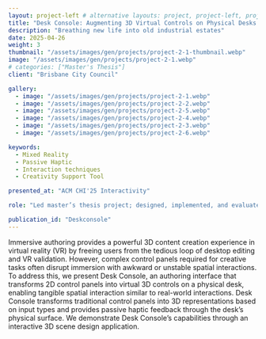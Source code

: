 ```yaml
---
layout: project-left # alternative layouts: project, project-left, project-right, project-top
title: "Desk Console: Augmenting 3D Virtual Controls on Physical Desks for Immersive Authoring"
description: "Breathing new life into old industrial estates"
date: 2025-04-26
weight: 3
thumbnail: "/assets/images/gen/projects/project-2-1-thumbnail.webp"
image: "/assets/images/gen/projects/project-2-1.webp"
# categories: ["Master's Thesis"]
client: "Brisbane City Council"

gallery:
  - image: "/assets/images/gen/projects/project-2-1.webp"
  - image: "/assets/images/gen/projects/project-2-2.webp"
  - image: "/assets/images/gen/projects/project-2-5.webp"
  - image: "/assets/images/gen/projects/project-2-4.webp"
  - image: "/assets/images/gen/projects/project-2-3.webp"
  - image: "/assets/images/gen/projects/project-2-6.webp"

keywords:
  - Mixed Reality
  - Passive Haptic
  - Interaction techniques
  - Creativity Support Tool

presented_at: "ACM CHI'25 Interactivity"

role: "Led master’s thesis project; designed, implemented, and evaluated interactive XR system with guidance from advisor and thesis committee."

publication_id: "Deskconsole"
---
```




Immersive authoring provides a powerful 3D content creation experience in virtual reality (VR) by freeing users from the tedious loop of desktop editing and VR validation. However, complex control panels required for creative tasks often disrupt immersion with awkward or unstable spatial interactions. 
To address this, we present Desk Console, an authoring interface that transforms 2D control panels into virtual 3D controls on a physical desk, enabling tangible spatial interaction similar to real-world interactions. Desk Console transforms traditional control panels into 3D representations based on input types and provides passive haptic feedback through the desk’s physical surface. We demonstrate Desk Console’s capabilities through an interactive 3D scene design application.
